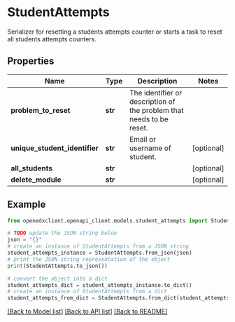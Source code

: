 # StudentAttempts

Serializer for resetting a students attempts counter or starts a task to reset all students attempts counters.

## Properties

Name | Type | Description | Notes
------------ | ------------- | ------------- | -------------
**problem_to_reset** | **str** | The identifier or description of the problem that needs to be reset. | 
**unique_student_identifier** | **str** | Email or username of student. | [optional] 
**all_students** | **str** |  | [optional] 
**delete_module** | **str** |  | [optional] 

## Example

```python
from openedxclient.openapi_client.models.student_attempts import StudentAttempts

# TODO update the JSON string below
json = "{}"
# create an instance of StudentAttempts from a JSON string
student_attempts_instance = StudentAttempts.from_json(json)
# print the JSON string representation of the object
print(StudentAttempts.to_json())

# convert the object into a dict
student_attempts_dict = student_attempts_instance.to_dict()
# create an instance of StudentAttempts from a dict
student_attempts_from_dict = StudentAttempts.from_dict(student_attempts_dict)
```
[[Back to Model list]](../README.md#documentation-for-models) [[Back to API list]](../README.md#documentation-for-api-endpoints) [[Back to README]](../README.md)


